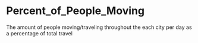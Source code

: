 # Percent_of_People_Moving
The amount of people moving/traveling throughout the each city per day as a percentage of total travel

